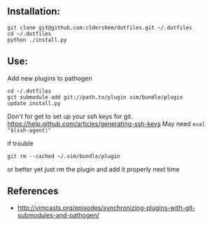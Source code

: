 Installation:
--------------
```
git clone git@github.com:cldershem/dotfiles.git ~/.dotfiles
cd ~/.dotfiles
python ./install.py
```

Use:
------
Add new plugins to pathogen
```
cd ~/.dotfiles
git submodule add git://path.to/plugin vim/bundle/plugin
update install.py
```

Don't for get to set up your ssh keys for git.
https://help.github.com/articles/generating-ssh-keys
May need `eval "$(ssh-agent)"`
 
if trouble
```
git rm --cached ~/.vim/bundle/plugin
```
or better yet just rm the plugin and add it properly next time


References
------------
- http://vimcasts.org/episodes/synchronizing-plugins-with-git-submodules-and-pathogen/
